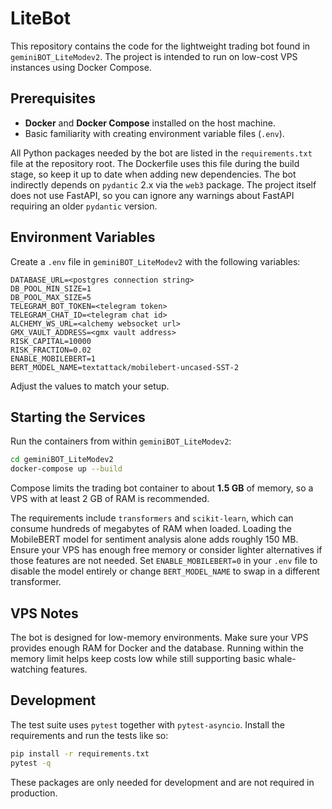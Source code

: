 # LiteBot

This repository contains the code for the lightweight trading bot found in `geminiBOT_LiteModev2`. The project is intended to run on low-cost VPS instances using Docker Compose.

## Prerequisites

- **Docker** and **Docker Compose** installed on the host machine.
- Basic familiarity with creating environment variable files (`.env`).

All Python packages needed by the bot are listed in the
`requirements.txt` file at the repository root. The Dockerfile uses this
file during the build stage, so keep it up to date when adding new
dependencies.
The bot indirectly depends on `pydantic` 2.x via the `web3` package. The
project itself does not use FastAPI, so you can ignore any warnings about
FastAPI requiring an older `pydantic` version.

## Environment Variables

Create a `.env` file in `geminiBOT_LiteModev2` with the following variables:

```
DATABASE_URL=<postgres connection string>
DB_POOL_MIN_SIZE=1
DB_POOL_MAX_SIZE=5
TELEGRAM_BOT_TOKEN=<telegram token>
TELEGRAM_CHAT_ID=<telegram chat id>
ALCHEMY_WS_URL=<alchemy websocket url>
GMX_VAULT_ADDRESS=<gmx vault address>
RISK_CAPITAL=10000
RISK_FRACTION=0.02
ENABLE_MOBILEBERT=1
BERT_MODEL_NAME=textattack/mobilebert-uncased-SST-2
```

Adjust the values to match your setup.

## Starting the Services

Run the containers from within `geminiBOT_LiteModev2`:

```bash
cd geminiBOT_LiteModev2
docker-compose up --build
```

Compose limits the trading bot container to about **1.5&nbsp;GB** of memory, so a VPS with at least 2&nbsp;GB of RAM is recommended.

The requirements include `transformers` and `scikit-learn`, which can consume
hundreds of megabytes of RAM when loaded. Loading the MobileBERT model for
sentiment analysis alone adds roughly 150&nbsp;MB. Ensure your VPS has enough
free memory or consider lighter alternatives if those features are not needed.
Set `ENABLE_MOBILEBERT=0` in your `.env` file to disable the model entirely or change
`BERT_MODEL_NAME` to swap in a different transformer.

## VPS Notes

The bot is designed for low-memory environments. Make sure your VPS provides enough RAM for Docker and the database. Running within the memory limit helps keep costs low while still supporting basic whale-watching features.


## Development

The test suite uses `pytest` together with `pytest-asyncio`. Install the
requirements and run the tests like so:

```bash
pip install -r requirements.txt
pytest -q
```

These packages are only needed for development and are not required in
production.
